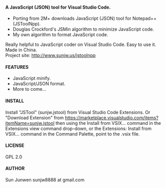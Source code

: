 #### A JavaScript (JSON) tool for Visual Studio Code.
 * Porting from 2M+ downloads JavaScript (JSON) tool for Notepad++ (JSToolNpp).
 * Douglas Crockford's JSMin algorithm to minimize JavaScript code.
 * My own algorithm to format JavaScript code.

Really helpful to JavaScript coder on Visual Studio Code. Easy to use it.
Made in China.  
Project site: http://www.sunjw.us/jstoolnpp

#### FEATURES
 * JavaScript minify.
 * JavaScript/JSON format.
 * More to come...

#### INSTALL
Install "JSTool" (sunjw.jstool) from Visual Studio Code Extensions. Or "Download Extension" from https://marketplace.visualstudio.com/items?itemName=sunjw.jstool then using the Install from VSIX... command in the Extensions view command drop-down, or the Extensions: Install from VSIX... command in the Command Palette, point to the .vsix file.

#### LICENSE
GPL 2.0

#### AUTHOR
Sun Junwen sunjw8888 at gmail.com
